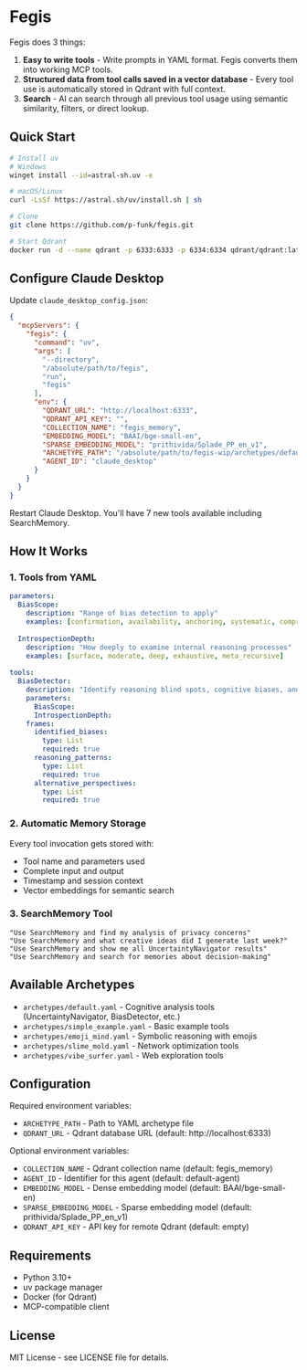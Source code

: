 # Fegis

Fegis does 3 things:

1. **Easy to write tools** - Write prompts in YAML format. Fegis converts them into working MCP tools.
2. **Structured data from tool calls saved in a vector database** - Every tool use is automatically stored in Qdrant with full context.
3. **Search** - AI can search through all previous tool usage using semantic similarity, filters, or direct lookup.

## Quick Start

```bash
# Install uv
# Windows
winget install --id=astral-sh.uv -e

# macOS/Linux
curl -LsSf https://astral.sh/uv/install.sh | sh

# Clone
git clone https://github.com/p-funk/fegis.git

# Start Qdrant
docker run -d --name qdrant -p 6333:6333 -p 6334:6334 qdrant/qdrant:latest
```

## Configure Claude Desktop

Update `claude_desktop_config.json`:

```json
{
  "mcpServers": {
    "fegis": {
      "command": "uv",
      "args": [
        "--directory",
        "/absolute/path/to/fegis",
        "run",
        "fegis"
      ],
      "env": {
        "QDRANT_URL": "http://localhost:6333",
        "QDRANT_API_KEY": "",
        "COLLECTION_NAME": "fegis_memory",
        "EMBEDDING_MODEL": "BAAI/bge-small-en",
        "SPARSE_EMBEDDING_MODEL": "prithivida/Splade_PP_en_v1",
        "ARCHETYPE_PATH": "/absolute/path/to/fegis-wip/archetypes/default.yaml",
        "AGENT_ID": "claude_desktop"
      }
    }
  }
}
```

Restart Claude Desktop. You'll have 7 new tools available including SearchMemory.

## How It Works

### 1. Tools from YAML

```yaml
parameters:
  BiasScope:
    description: "Range of bias detection to apply"
    examples: [confirmation, availability, anchoring, systematic, comprehensive]
  
  IntrospectionDepth:
    description: "How deeply to examine internal reasoning processes"
    examples: [surface, moderate, deep, exhaustive, meta_recursive]
    
tools:
  BiasDetector:
    description: "Identify reasoning blind spots, cognitive biases, and systematic errors in AI thinking patterns through structured self-examination"
    parameters:
      BiasScope:
      IntrospectionDepth:
    frames:
      identified_biases:
        type: List
        required: true
      reasoning_patterns:
        type: List
        required: true
      alternative_perspectives:
        type: List
        required: true
```

### 2. Automatic Memory Storage

Every tool invocation gets stored with:
- Tool name and parameters used
- Complete input and output
- Timestamp and session context
- Vector embeddings for semantic search

### 3. SearchMemory Tool

```
"Use SearchMemory and find my analysis of privacy concerns"
"Use SearchMemory and what creative ideas did I generate last week?"  
"Use SearchMemory and show me all UncertaintyNavigator results"
"Use SearchMemory and search for memories about decision-making"
```

## Available Archetypes

- `archetypes/default.yaml` - Cognitive analysis tools (UncertaintyNavigator, BiasDetector, etc.)
- `archetypes/simple_example.yaml` - Basic example tools
- `archetypes/emoji_mind.yaml` - Symbolic reasoning with emojis
- `archetypes/slime_mold.yaml` - Network optimization tools
- `archetypes/vibe_surfer.yaml` - Web exploration tools

## Configuration

Required environment variables:
- `ARCHETYPE_PATH` - Path to YAML archetype file
- `QDRANT_URL` - Qdrant database URL (default: http://localhost:6333)

Optional environment variables:
- `COLLECTION_NAME` - Qdrant collection name (default: fegis_memory)
- `AGENT_ID` - Identifier for this agent (default: default-agent)
- `EMBEDDING_MODEL` - Dense embedding model (default: BAAI/bge-small-en)
- `SPARSE_EMBEDDING_MODEL` - Sparse embedding model (default: prithivida/Splade_PP_en_v1)
- `QDRANT_API_KEY` - API key for remote Qdrant (default: empty)

## Requirements

- Python 3.10+
- uv package manager
- Docker (for Qdrant)
- MCP-compatible client

## License

MIT License - see LICENSE file for details.